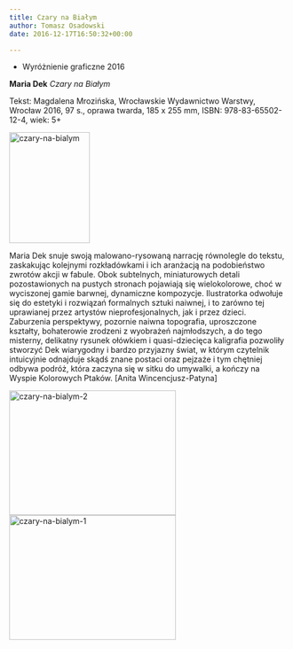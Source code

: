 ```yaml
---
title: Czary na Białym
author: Tomasz Osadowski
date: 2016-12-17T16:50:32+00:00

---
```

  * Wyróżnienie graficzne 2016

**Maria Dek** _Czary na Białym_

Tekst: Magdalena Mrozińska, Wrocławskie Wydawnictwo Warstwy, Wrocław 2016, 97 s., oprawa twarda, 185 x 255 mm, ISBN: 978-83-65502-12-4, wiek: 5+

<img class="alignnone size-medium wp-image-3865" src="http://www.ibby.pl/wp-content/uploads/2016/12/Czary-na-Białym-145x200.jpg" alt="czary-na-bialym" width="145" height="200" srcset="http://www.ibby.pl/wp-content/uploads/2016/12/Czary-na-Białym-145x200.jpg 145w, http://www.ibby.pl/wp-content/uploads/2016/12/Czary-na-Białym-73x100.jpg 73w, http://www.ibby.pl/wp-content/uploads/2016/12/Czary-na-Białym.jpg 300w" sizes="(max-width: 145px) 100vw, 145px" />

Maria Dek snuje swoją malowano-rysowaną narrację równolegle do tekstu, zaskakując kolejnymi rozkładówkami i ich aranżacją na podobieństwo zwrotów akcji w fabule. Obok subtelnych, miniaturowych detali pozostawionych na pustych stronach pojawiają się wielokolorowe, choć w wyciszonej gamie barwnej, dynamiczne kompozycje. Ilustratorka odwołuje się do estetyki i rozwiązań formalnych sztuki naiwnej, i to zarówno tej uprawianej przez artystów nieprofesjonalnych, jak i przez dzieci. Zaburzenia perspektywy, pozornie naiwna topografia, uproszczone kształty, bohaterowie zrodzeni z wyobrażeń najmłodszych, a do tego misterny, delikatny rysunek ołówkiem i quasi-dziecięca kaligrafia pozwoliły stworzyć Dek wiarygodny i bardzo przyjazny świat, w którym czytelnik intuicyjnie odnajduje skądś znane postaci oraz pejzaże i tym chętniej odbywa podróż, która zaczyna się w sitku do umywalki, a kończy na Wyspie Kolorowych Ptaków. [Anita Wincencjusz-Patyna]

 <img class="alignnone wp-image-3864 size-full" src="http://www.ibby.pl/wp-content/uploads/2016/12/Czary-na-Białym-2.jpg" alt="czary-na-bialym-2" width="300" height="225" srcset="http://www.ibby.pl/wp-content/uploads/2016/12/Czary-na-Białym-2.jpg 300w, http://www.ibby.pl/wp-content/uploads/2016/12/Czary-na-Białym-2-133x100.jpg 133w, http://www.ibby.pl/wp-content/uploads/2016/12/Czary-na-Białym-2-267x200.jpg 267w" sizes="(max-width: 300px) 100vw, 300px" /><img class="alignnone wp-image-3863 size-full" src="http://www.ibby.pl/wp-content/uploads/2016/12/Czary-na-Białym-1.jpg" alt="czary-na-bialym-1" width="300" height="225" srcset="http://www.ibby.pl/wp-content/uploads/2016/12/Czary-na-Białym-1.jpg 300w, http://www.ibby.pl/wp-content/uploads/2016/12/Czary-na-Białym-1-133x100.jpg 133w, http://www.ibby.pl/wp-content/uploads/2016/12/Czary-na-Białym-1-267x200.jpg 267w" sizes="(max-width: 300px) 100vw, 300px" />
